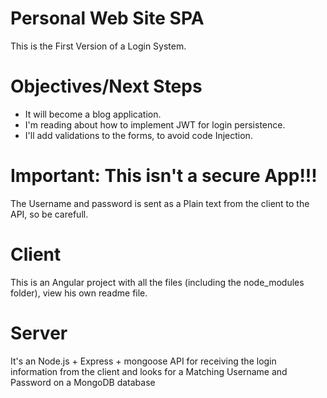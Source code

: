 # Personal Web Site SPA 

This is the First Version of a Login System.

# Objectives/Next Steps
- It will become a blog application. 
- I'm reading about how to implement JWT for login persistence.
- I'll add validations to the forms, to avoid code Injection.

# Important: This isn't a secure App!!!

The Username and password is sent as a Plain text from the client to the API, so be carefull.

# Client
This is an Angular project with all the files (including the node_modules folder),
view his own readme file.

# Server
It's an Node.js + Express + mongoose API for receiving the login information from the client and looks for a Matching Username and Password on a MongoDB database
